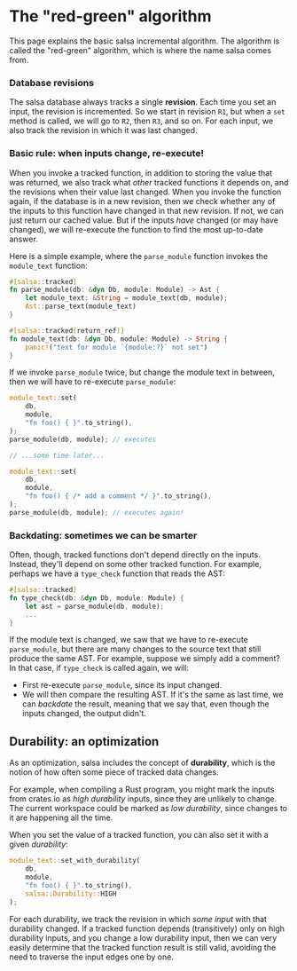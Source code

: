 # The "red-green" algorithm

This page explains the basic salsa incremental algorithm.
The algorithm is called the "red-green" algorithm, which is where the name salsa comes from.

### Database revisions

The salsa database always tracks a single **revision**. Each time you set an input, the revision is incremented. So we start in revision `R1`, but when a `set` method is called, we will go to `R2`, then `R3`, and so on. For each input, we also track the revision in which it was last changed.

### Basic rule: when inputs change, re-execute!

When you invoke a tracked function, in addition to storing the value that was returned, we also track what _other_ tracked functions it depends on, and the revisions when their value last changed. When you invoke the function again, if the database is in a new revision, then we check whether any of the inputs to this function have changed in that new revision. If not, we can just return our cached value. But if the inputs _have_ changed (or may have changed), we will re-execute the function to find the most up-to-date answer.

Here is a simple example, where the `parse_module` function invokes the `module_text` function:

```rust
#[salsa::tracked]
fn parse_module(db: &dyn Db, module: Module) -> Ast {
    let module_text: &String = module_text(db, module);
    Ast::parse_text(module_text)
}

#[salsa::tracked(return_ref)]
fn module_text(db: &dyn Db, module: Module) -> String {
    panic!("text for module `{module:?}` not set")
}
```

If we invoke `parse_module` twice, but change the module text in between, then we will have to re-execute `parse_module`:

```rust
module_text::set(
    db,
    module,
    "fn foo() { }".to_string(),
);
parse_module(db, module); // executes

// ...some time later...

module_text::set(
    db,
    module,
    "fn foo() { /* add a comment */ }".to_string(),
);
parse_module(db, module); // executes again!
```

### Backdating: sometimes we can be smarter

Often, though, tracked functions don't depend directly on the inputs. Instead, they'll depend on some other tracked function. For example, perhaps we have a `type_check` function that reads the AST:

```rust
#[salsa::tracked]
fn type_check(db: &dyn Db, module: Module) {
    let ast = parse_module(db, module);
    ...
}
```

If the module text is changed, we saw that we have to re-execute `parse_module`, but there are many changes to the source text that still produce the same AST. For example, suppose we simply add a comment? In that case, if `type_check` is called again, we will:

- First re-execute `parse_module`, since its input changed.
- We will then compare the resulting AST. If it's the same as last time, we can _backdate_ the result, meaning that we say that, even though the inputs changed, the output didn't.

## Durability: an optimization

As an optimization, salsa includes the concept of **durability**, which is the notion of how often some piece of tracked data changes. 

For example, when compiling a Rust program, you might mark the inputs from crates.io as _high durability_ inputs, since they are unlikely to change. The current workspace could be marked as _low durability_, since changes to it are happening all the time.

When you set the value of a tracked function, you can also set it with a given _durability_:

```rust
module_text::set_with_durability(
    db,
    module,
    "fn foo() { }".to_string(),
    salsa::Durability::HIGH
);
```

For each durability, we track the revision in which _some input_ with that durability changed. If a tracked function depends (transitively) only on high durability inputs, and you change a low durability input, then we can very easily determine that the tracked function result is still valid, avoiding the need to traverse the input edges one by one.

